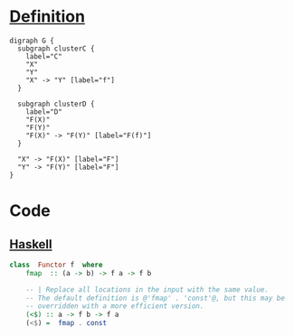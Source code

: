 # [Definition](https://en.wikipedia.org/wiki/Functor#Definition)

```graphviz
digraph G {
  subgraph clusterC {
    label="C"
    "X"
    "Y"
    "X" -> "Y" [label="f"]
  }

  subgraph clusterD {
    label="D"
    "F(X)"
    "F(Y)"
    "F(X)" -> "F(Y)" [label="F(f)"]
  }

  "X" -> "F(X)" [label="F"]
  "Y" -> "F(Y)" [label="F"]
}
```

# Code

## [Haskell](https://hackage.haskell.org/package/base-4.12.0.0/docs/src/GHC.Base.html#Functor)

```haskell
class  Functor f  where
    fmap  :: (a -> b) -> f a -> f b

    -- | Replace all locations in the input with the same value.
    -- The default definition is @'fmap' . 'const'@, but this may be
    -- overridden with a more efficient version.
    (<$) :: a -> f b -> f a
    (<$) =  fmap . const
```